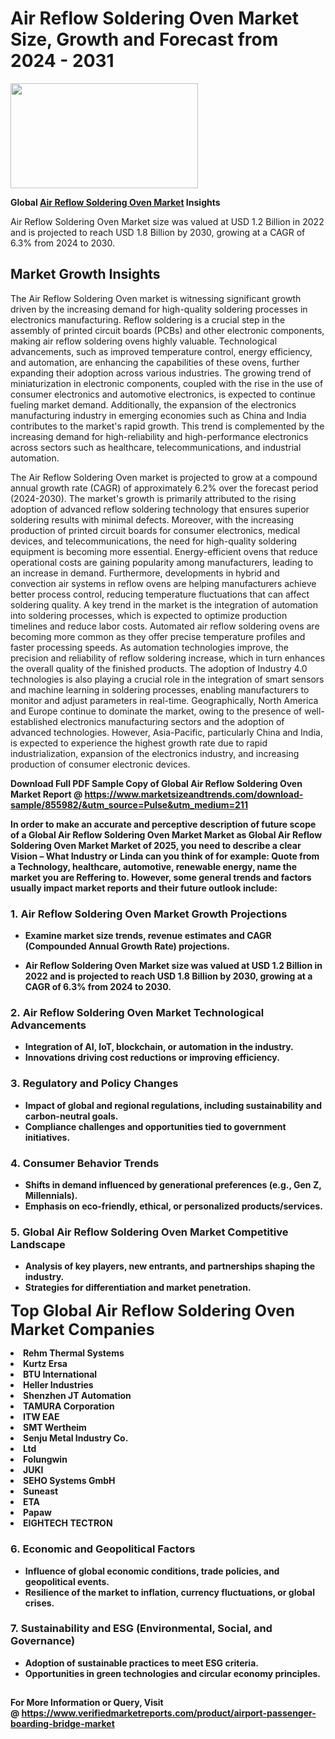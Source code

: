 <H1>Air Reflow Soldering Oven Market Size, Growth and Forecast from 2024 - 2031</H1><img class="aligncenter size-medium wp-image-584254" src="https://thirdeyenews.in/wp-content/uploads/2024/09/Global-Market-Research-300x168.jpeg" alt="" width="300" height="168" /><p><strong>Global&nbsp;<a href="https://www.marketsizeandtrends.com/download-sample/855982/&amp;utm_source=Pulse&amp;utm_medium=211">Air Reflow Soldering Oven Market</a> Insights</strong></p><p>Air Reflow Soldering Oven Market size was valued at USD 1.2 Billion in 2022 and is projected to reach USD 1.8 Billion by 2030, growing at a CAGR of 6.3% from 2024 to 2030.</p><p><h2>Market Growth Insights</h2> <p>The Air Reflow Soldering Oven market is witnessing significant growth driven by the increasing demand for high-quality soldering processes in electronics manufacturing. Reflow soldering is a crucial step in the assembly of printed circuit boards (PCBs) and other electronic components, making air reflow soldering ovens highly valuable. Technological advancements, such as improved temperature control, energy efficiency, and automation, are enhancing the capabilities of these ovens, further expanding their adoption across various industries. The growing trend of miniaturization in electronic components, coupled with the rise in the use of consumer electronics and automotive electronics, is expected to continue fueling market demand. Additionally, the expansion of the electronics manufacturing industry in emerging economies such as China and India contributes to the market's rapid growth. This trend is complemented by the increasing demand for high-reliability and high-performance electronics across sectors such as healthcare, telecommunications, and industrial automation.</p> <p><strong></strong></p> <p>The Air Reflow Soldering Oven market is projected to grow at a compound annual growth rate (CAGR) of approximately 6.2% over the forecast period (2024-2030). The market's growth is primarily attributed to the rising adoption of advanced reflow soldering technology that ensures superior soldering results with minimal defects. Moreover, with the increasing production of printed circuit boards for consumer electronics, medical devices, and telecommunications, the need for high-quality soldering equipment is becoming more essential. Energy-efficient ovens that reduce operational costs are gaining popularity among manufacturers, leading to an increase in demand. Furthermore, developments in hybrid and convection air systems in reflow ovens are helping manufacturers achieve better process control, reducing temperature fluctuations that can affect soldering quality. A key trend in the market is the integration of automation into soldering processes, which is expected to optimize production timelines and reduce labor costs. Automated air reflow soldering ovens are becoming more common as they offer precise temperature profiles and faster processing speeds. As automation technologies improve, the precision and reliability of reflow soldering increase, which in turn enhances the overall quality of the finished products. The adoption of Industry 4.0 technologies is also playing a crucial role in the integration of smart sensors and machine learning in soldering processes, enabling manufacturers to monitor and adjust parameters in real-time. Geographically, North America and Europe continue to dominate the market, owing to the presence of well-established electronics manufacturing sectors and the adoption of advanced technologies. However, Asia-Pacific, particularly China and India, is expected to experience the highest growth rate due to rapid industrialization, expansion of the electronics industry, and increasing production of consumer electronic devices. <p><strong></p><p><span class=""><strong>Download Full PDF Sample Copy of Global Air Reflow Soldering Oven Market Report</strong> @ <a href="https://www.marketsizeandtrends.com/download-sample/855982/&amp;utm_source=Pulse&amp;utm_medium=211" target="_blank">https://www.marketsizeandtrends.com/download-sample/855982/&amp;utm_source=Pulse&amp;utm_medium=211</a></span></p><p>In order to make an accurate and perceptive description of future scope of a Global&nbsp;Air Reflow Soldering Oven Market Market as Global&nbsp;Air Reflow Soldering Oven Market Market of 2025, you need to describe a clear Vision &ndash; What Industry or Linda can you think of for example: Quote from a Technology, healthcare, automotive, renewable energy, name the market you are Reffering to. However, some general trends and factors usually impact market reports and their future outlook include:</p><h3>1.&nbsp;<strong>Air Reflow Soldering Oven Market Growth Projections</strong></h3><ul><li>Examine market size trends, revenue estimates and CAGR (Compounded Annual Growth Rate) projections.</li><li><p>Air Reflow Soldering Oven Market size was valued at USD 1.2 Billion in 2022 and is projected to reach USD 1.8 Billion by 2030, growing at a CAGR of 6.3% from 2024 to 2030.</p></li></ul><h3>2.&nbsp;<strong>Air Reflow Soldering Oven Market Technological Advancements</strong></h3><ul><li>Integration of AI, IoT, blockchain, or automation in the industry.</li><li>Innovations driving cost reductions or improving efficiency.</li></ul><h3>3.&nbsp;<strong>Regulatory and Policy Changes</strong></h3><ul><li>Impact of global and regional regulations, including sustainability and carbon-neutral goals.</li><li>Compliance challenges and opportunities tied to government initiatives.</li></ul><h3>4.&nbsp;<strong>Consumer Behavior Trends</strong></h3><ul><li>Shifts in demand influenced by generational preferences (e.g., Gen Z, Millennials).</li><li>Emphasis on eco-friendly, ethical, or personalized products/services.</li></ul><h3>5.&nbsp;<strong>Global Air Reflow Soldering Oven Market Competitive Landscape</strong></h3><ul><li>Analysis of key players, new entrants, and partnerships shaping the industry.</li><li>Strategies for differentiation and market penetration.</li></ul><p data-pm-slice="1 1 []"><span style="color: inherit; font-family: inherit; font-size: 25px;">Top Global Air Reflow Soldering Oven Market Companies</span></p><div class="" data-test-id=""><p><li>Rehm Thermal Systems</li><li> Kurtz Ersa</li><li> BTU International</li><li> Heller Industries</li><li> Shenzhen JT Automation</li><li> TAMURA Corporation</li><li> ITW EAE</li><li> SMT Wertheim</li><li> Senju Metal Industry Co.</li><li> Ltd</li><li> Folungwin</li><li> JUKI</li><li> SEHO Systems GmbH</li><li> Suneast</li><li> ETA</li><li> Papaw</li><li> EIGHTECH TECTRON</li></p></div><h3>6.&nbsp;<strong>Economic and Geopolitical Factors</strong></h3><ul><li>Influence of global economic conditions, trade policies, and geopolitical events.</li><li>Resilience of the market to inflation, currency fluctuations, or global crises.</li></ul><h3>7.&nbsp;<strong>Sustainability and ESG (Environmental, Social, and Governance)</strong></h3><ul><li>Adoption of sustainable practices to meet ESG criteria.</li><li>Opportunities in green technologies and circular economy principles.</li></ul><h2><strong style="font-size: 14px;">For More Information or Query, Visit @&nbsp;</strong><a style="background-color: #ffffff; font-size: 14px;" href="https://www.marketsizeandtrends.com/report/air-reflow-soldering-oven-market/" target="_blank">https://www.verifiedmarketreports.com/product/airport-passenger-boarding-bridge-market</a></h2>
